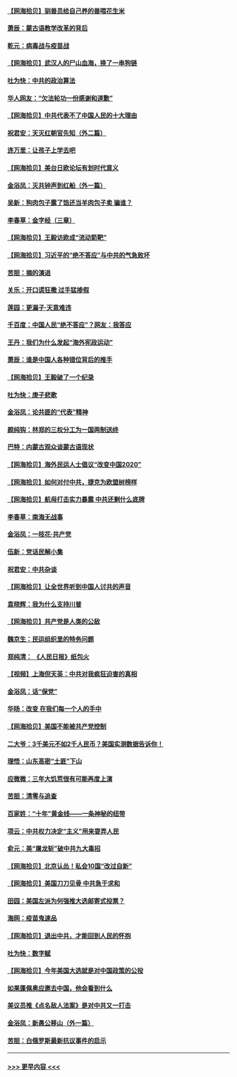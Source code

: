 #### [【网海拾贝】驯兽员给自己养的兽喂花生米](../pages/nsc993/n12393919.md?t=09102002) 
#### [萧辰：蒙古语教学改革的背后](../pages/nsc993/n12393677.md?t=09102002) 
#### [乾元：病毒战与疫苗战](../pages/nsc993/n12393107.md?t=09102002) 
#### [【网海拾贝】武汉人的尸山血海，换了一串狗链](../pages/nsc993/n12393043.md?t=09102002) 
#### [吐为快：中共的政治算法](../pages/nsc993/n12390506.md?t=09102002) 
#### [华人网友：“欠法轮功一份感谢和道歉”](../pages/nsc993/n12390098.md?t=09102002) 
#### [【网海拾贝】中共代表不了中国人民的十大理由](../pages/nsc993/n12388155.md?t=09102002) 
#### [祝君安：天灭红朝官先知（外二篇）](../pages/nsc993/n12387957.md?t=09102002) 
#### [连万里：让孩子上学去吧](../pages/nsc993/n12385309.md?t=09102002) 
#### [【网海拾贝】美台日欧论坛有划时代意义](../pages/nsc993/n12385232.md?t=09102002) 
#### [金浴凤：灭共钟声到红船（外一篇）](../pages/nsc993/n12385154.md?t=09102002) 
#### [吴新：狗肉包子露了馅还当羊肉包子卖 骗谁？](../pages/nsc993/n12385133.md?t=09102002) 
#### [李春草：金字经（三章）](../pages/nsc993/n12383691.md?t=09102002) 
#### [【网海拾贝】王毅访欧成“流动箭靶”](../pages/nsc993/n12383338.md?t=09102002) 
#### [【网海拾贝】习近平的“绝不答应”与中共的气急败坏](../pages/nsc993/n12382819.md?t=09102002) 
#### [苦胆：摘的演进](../pages/nsc993/n12382619.md?t=09102002) 
#### [关乐：开口谎狂撒 过手猛掺假](../pages/nsc993/n12382604.md?t=09102002) 
#### [莲园：更漏子‧天意难违](../pages/nsc993/n12382598.md?t=09102002) 
#### [千百度：中国人民“绝不答应”？网友：我答应](../pages/nsc993/n12382024.md?t=09102002) 
#### [王丹：我们为什么发起“海外宪政运动”](../pages/nsc993/n12380286.md?t=09102002) 
#### [萧辰：谁是中国人各种错位背后的推手](../pages/nsc993/n12379800.md?t=09102002) 
#### [【网海拾贝】王毅破了一个纪录](../pages/nsc993/n12379251.md?t=09102002) 
#### [吐为快：庚子悲歌](../pages/nsc993/n12378821.md?t=09102002) 
#### [金浴凤：论共匪的“代表”精神](../pages/nsc993/n12377546.md?t=09102002) 
#### [颜纯钩：林郑的三权分工为一国两制送终](../pages/nsc993/n12377306.md?t=09102002) 
#### [巴特：内蒙古观众谈蒙古语现状](../pages/nsc993/n12376923.md?t=09102002) 
#### [【网海拾贝】海外民运人士倡议“改变中国2020”](../pages/nsc993/n12376682.md?t=09102002) 
#### [【网海拾贝】如何对付中共，捷克为欧盟树榜样](../pages/nsc993/n12374209.md?t=09102002) 
#### [【网海拾贝】航母打击实力暴露 中共还剩什么底牌](../pages/nsc993/n12371825.md?t=09102002) 
#### [李春草：南海无战事](../pages/nsc993/n12371159.md?t=09102002) 
#### [金浴凤：一枝花·共产党](../pages/nsc993/n12368757.md?t=09102002) 
#### [伍新：党话民解小集](../pages/nsc993/n12366907.md?t=09102002) 
#### [祝君安：中共杂谈](../pages/nsc993/n12366076.md?t=09102002) 
#### [【网海拾贝】让全世界听到中国人讨共的声音](../pages/nsc993/n12365569.md?t=09102002) 
#### [袁晓辉：我为什么支持川普](../pages/nsc993/n12362670.md?t=09102002) 
#### [【网海拾贝】共产党是人类的公敌](../pages/nsc993/n12363182.md?t=09102002) 
#### [魏京生：民运组织里的特务问题](../pages/nsc993/n12363010.md?t=09102002) 
#### [郑纯清： 《人民日报》纸包火](../pages/nsc993/n12362706.md?t=09102002) 
#### [【视频】上海倪天英：中共对我疯狂迫害的真相](../pages/nsc993/n12356341.md?t=09102002) 
#### [金浴凤：话“保党”](../pages/nsc993/n12361867.md?t=09102002) 
#### [华旸：改变 在我们每一个人的手中](../pages/nsc993/n12361774.md?t=09102002) 
#### [【网海拾贝】美国不能被共产党控制](../pages/nsc993/n12360271.md?t=09102002) 
#### [二大爷：3千美元不如2千人民币？美国实测数据告诉你！](../pages/nsc993/n12358563.md?t=09102002) 
#### [理悟：山东高密“土匪”下山](../pages/nsc993/n12358535.md?t=09102002) 
#### [应微微：三年大饥荒很有可能再度上演](../pages/nsc993/n12358523.md?t=09102002) 
#### [苦胆：清零与追查](../pages/nsc993/n12358501.md?t=09102002) 
#### [百家姓：“十年”黄金线——一条神秘的纽带](../pages/nsc993/n12358319.md?t=09102002) 
#### [项云：中共权力决定“主义”用来耍弄人民](../pages/nsc993/n12358172.md?t=09102002) 
#### [俞元：美“屠龙斩”破中共九大毒招](../pages/nsc993/n12357822.md?t=09102002) 
#### [【网海拾贝】北京认怂！私会10国“改过自新”](../pages/nsc993/n12357784.md?t=09102002) 
#### [【网海拾贝】美国刀刀见骨 中共急于求和](../pages/nsc993/n12355511.md?t=09102002) 
#### [田园：美国左派为何强推大选邮寄式投票？](../pages/nsc993/n12352963.md?t=09102002) 
#### [海网：疫苗鬼速品](../pages/nsc993/n12354438.md?t=09102002) 
#### [【网海拾贝】退出中共，才能回到人民的怀抱](../pages/nsc993/n12352634.md?t=09102002) 
#### [吐为快：数字赋](../pages/nsc993/n12352317.md?t=09102002) 
#### [【网海拾贝】今年美国大选就是对中国政策的公投](../pages/nsc993/n12350973.md?t=09102002) 
#### [如果蓬佩奥应邀去中国，他会看到什么](../pages/nsc993/n12350945.md?t=09102002) 
#### [美议员推《点名敌人法案》是对中共又一打击](../pages/nsc993/n12350765.md?t=09102002) 
#### [金浴凤：新愚公移山（外一篇）](../pages/nsc993/n12350253.md?t=09102002) 
#### [苦胆：白俄罗斯最新抗议事件的启示](../pages/nsc993/n12349989.md?t=09102002) 

----
#### [ >>> 更早内容 <<< ](../indexes/nsc993-earlier.md)
